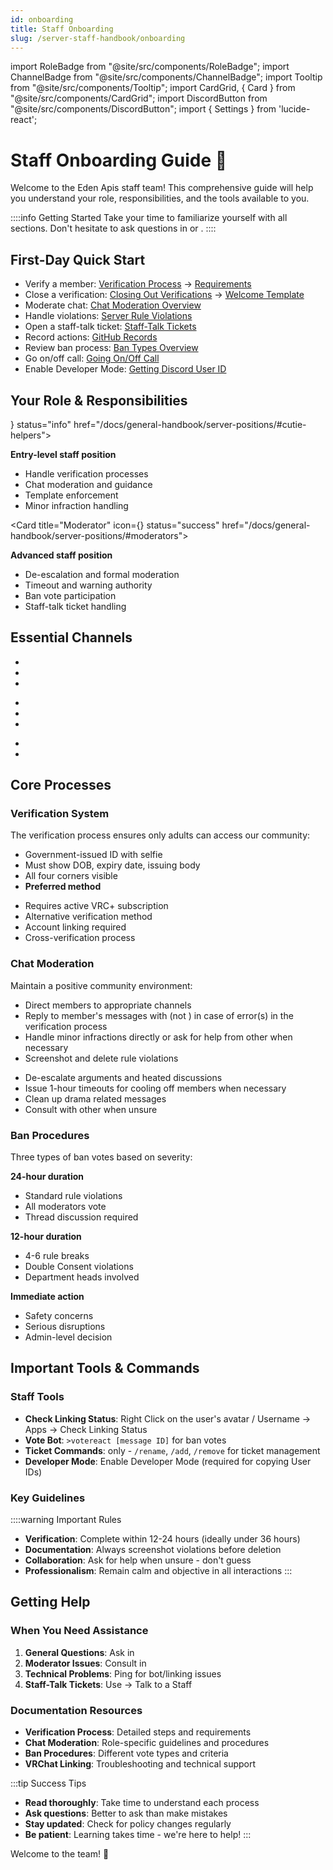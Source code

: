 ```yaml
---
id: onboarding
title: Staff Onboarding
slug: /server-staff-handbook/onboarding
---
```


import RoleBadge from "@site/src/components/RoleBadge";
import ChannelBadge from "@site/src/components/ChannelBadge";
import Tooltip from "@site/src/components/Tooltip";
import CardGrid, { Card } from "@site/src/components/CardGrid";
import DiscordButton from "@site/src/components/DiscordButton";
import { Settings } from 'lucide-react';

# Staff Onboarding Guide 🎯

Welcome to the Eden Apis staff team! This comprehensive guide will help you understand your role, responsibilities, and the tools available to you.

::::info Getting Started
Take your time to familiarize yourself with all sections. Don't hesitate to ask questions in <ChannelBadge label="📗helper-chat" link="https://discord.com/channels/734595073920204940/1234567890123456789"/> or <ChannelBadge label="📙moderator-only" link="https://discord.com/channels/734595073920204940/943466763314663474"/>.
::::

## First-Day Quick Start

- Verify a member: [Verification Process](./verification-process) → [Requirements](./verification-process)
- Close a verification: [Closing Out Verifications](./moderator/closing-out-verifications) → [Welcome Template](./verification-process/completion-of-verification)
- Moderate chat: [Chat Moderation Overview](./chat-moderation)
- Handle violations: [Server Rule Violations](./server-rule-violations)
- Open a staff-talk ticket: [Staff-Talk Tickets](./moderator/staff-talk-tickets)
- Record actions: [GitHub Records](./moderator/github-records)
- Review ban process: [Ban Types Overview](./ban-votes/ban-types-overview)
- Go on/off call: [Going On/Off Call](./moderator/mod-on-call)
- Enable Developer Mode: [Getting Discord User ID](./onboarding/getting-discord-user-id)

## Your Role & Responsibilities

<CardGrid columns={2}>
  <Card title="Cutie Helper" icon={<RoleBadge role="Cutie Helper" badgeIcon="cutie_helper_role_icon.png" color="#38c8e8" />} status="info" href="/docs/general-handbook/server-positions/#cutie-helpers">
    <p><strong>Entry-level staff position</strong></p>
    <ul>
      <li>Handle verification processes</li>
      <li>Chat moderation and guidance</li>
      <li>Template enforcement</li>
      <li>Minor infraction handling</li>
    </ul>
  </Card>
  
  <Card title="Moderator" icon={<RoleBadge role="Moderator" badgeIcon="moderator_role_icon.png" color="#e68027" />} status="success" href="/docs/general-handbook/server-positions/#moderators">
    <p><strong>Advanced staff position</strong></p>
    <ul>
      <li>De-escalation and formal moderation</li>
      <li>Timeout and warning authority</li>
      <li>Ban vote participation</li>
      <li>Staff-talk ticket handling</li>
    </ul>
  </Card>
</CardGrid>

## Essential Channels

<CardGrid columns={3}>
  <Card title="Communication" status="info">
    <ul>
      <li><ChannelBadge label="📗helper-chat" link="https://discord.com/channels/734595073920204940/1234567890123456789"/></li>
      <li><ChannelBadge label="📙moderator-only" link="https://discord.com/channels/734595073920204940/943466763314663474"/></li>
      <li><ChannelBadge label="🎫open-a-ticket" link="https://discord.com/channels/734595073920204940/1106413750975746070"/></li>
    </ul>
  </Card>
  
  <Card title="Reporting" status="warning">
    <ul>
      <li><ChannelBadge label="⭕server-chat-reports" link="https://discord.com/channels/734595073920204940/1234567890123456789"/></li>
      <li><ChannelBadge label="🪄events-attendees" link="https://discord.com/channels/734595073920204940/1233592478909726781"/></li>
      <li><ChannelBadge label="🔗-vrchat-age-logs" link="https://discord.com/channels/734595073920204940/1319750107859779725"/></li>
    </ul>
  </Card>
  
  <Card title="Resources" status="success">
    <ul>
      <li><ChannelBadge label="📱｜linking-with-vrchat" link="https://discord.com/channels/734595073920204940/1228159292306362368"/></li>
      <li><ChannelBadge label="💠𝘙ules" link="https://discord.com/channels/734595073920204940/737074569319546921"/></li>
    </ul>
  </Card>
</CardGrid>

## Core Processes

### Verification System

The verification process ensures only adults can access our community:

<CardGrid columns={2}>
  <Card title="Standard ID Verification" status="success" href="./verification-process/verification-requirements">
    <ul>
      <li>Government-issued ID with selfie</li>
      <li>Must show DOB, expiry date, issuing body</li>
      <li>All four corners visible</li>
      <li><strong>Preferred method</strong></li>
    </ul>
  </Card>
  
  <Card title="VRChat Age Verification" status="info" href="./verification-process/vrchat-linking-troubleshooting">
    <ul>
      <li>Requires active <Tooltip tip="VRC+ subscription costs ~$10/month">VRC+ subscription</Tooltip></li>
      <li>Alternative verification method</li>
      <li>Account linking required</li>
      <li>Cross-verification process</li>
    </ul>
  </Card>
</CardGrid>

### Chat Moderation

Maintain a positive community environment:

<CardGrid columns={2}>
  <Card title="Cutie Helper Chat Moderation" status="info" href="./chat-moderation/cutie-helper-chat-moderation">
    <ul>
      <li>Direct members to appropriate channels</li>
      <li>Reply to member's messages with <RoleBadge role=" ON" color="#3b82f6" /> (not <RoleBadge role=" OFF" color="#6b7280" />) in case of error(s) in the verification process</li>
      <li>Handle minor infractions directly or ask for help from other <RoleBadge role="Moderator" badgeIcon="moderator_role_icon.png" color="#e68027" /> when necessary</li>
      <li>Screenshot and delete rule violations</li>
    </ul>
  </Card>
  
  <Card title="Moderator Chat Moderation" status="success" href="./chat-moderation/moderator-chat-moderation">
    <ul>
      <li>De-escalate arguments and heated discussions</li>
      <li>Issue 1-hour timeouts for cooling off members when necessary</li>
      <li>Clean up drama related messages</li>
      <li>Consult with other <RoleBadge role="Moderator" badgeIcon="moderator_role_icon.png" color="#e68027" /> when unsure</li>
    </ul>
  </Card>
</CardGrid>

### Ban Procedures

Three types of ban votes based on severity:

<CardGrid columns={3}>
  <Card title="Moderator Ban Vote" status="info" href="./ban-votes/ban-votes-for-members">
    <p><strong>24-hour duration</strong></p>
    <ul>
      <li>Standard rule violations</li>
      <li>All moderators vote</li>
      <li>Thread discussion required</li>
    </ul>
  </Card>
  
  <Card title="All Heads Ban Vote" status="warning" href="./ban-votes/boardroom-ban-vote">
    <p><strong>12-hour duration</strong></p>
    <ul>
      <li>4-6 rule breaks</li>
      <li>Double Consent violations</li>
      <li>Department heads involved</li>
    </ul>
  </Card>
  
  <Card title="Emergency Ban Vote" status="error" href="./ban-votes/emergency-ban-vote">
    <p><strong>Immediate action</strong></p>
    <ul>
      <li>Safety concerns</li>
      <li>Serious disruptions</li>
      <li>Admin-level decision</li>
    </ul>
  </Card>
</CardGrid>

## Important Tools & Commands

### Staff Tools

- **Check Linking Status**: <DiscordButton type="secondary" emoji="🔍">Right Click on the user's avatar / Username → Apps → Check Linking Status</DiscordButton>
- **Vote Bot**: `>votereact [message ID]` for ban votes
- **Ticket Commands**: <RoleBadge role="Moderator" badgeIcon="moderator_role_icon.png" color="#e68027" /> only - `/rename`, `/add`, `/remove` for ticket management
- **Developer Mode**: <DiscordButton type="link" emoji="⚙️" href="./onboarding/getting-discord-user-id">Enable Developer Mode</DiscordButton> (required for copying User IDs)

### Key Guidelines

::::warning Important Rules

- **Verification**: Complete within 12-24 hours (ideally under 36 hours)
- **Documentation**: Always screenshot violations before deletion
- **Collaboration**: Ask for help when unsure - don't guess
- **Professionalism**: Remain calm and objective in all interactions
  :::

## Getting Help

### When You Need Assistance

1. **General Questions**: Ask in <ChannelBadge label="📗helper-chat" link="https://discord.com/channels/734595073920204940/1234567890123456789"/>
2. **Moderator Issues**: Consult in <ChannelBadge label="📙moderator-only" link="https://discord.com/channels/734595073920204940/943466763314663474"/>
3. **Technical Problems**: Ping <RoleBadge role="lolmaxz" color="#ff6b6b" /> for bot/linking issues
4. **Staff-Talk Tickets**: Use <ChannelBadge label="🎫open-a-ticket" link="https://discord.com/channels/734595073920204940/1106413750975746070"/> → <DiscordButton type="link" emoji="☎️" href="./moderator/staff-talk-tickets">Talk to a Staff</DiscordButton>

### Documentation Resources

- **Verification Process**: <DiscordButton type="link" emoji="📋" href="./verification-process">Detailed steps and requirements</DiscordButton>
- **Chat Moderation**: <DiscordButton type="link" emoji="💬" href="./chat-moderation">Role-specific guidelines and procedures</DiscordButton>
- **Ban Procedures**: <DiscordButton type="link" emoji="⚖️" href="./ban-votes/ban-types-overview">Different vote types and criteria</DiscordButton>
- **VRChat Linking**: <DiscordButton type="link" emoji="🔗" href="./verification-process/vrchat-linking-troubleshooting">Troubleshooting and technical support</DiscordButton>

:::tip Success Tips

- **Read thoroughly**: Take time to understand each process
- **Ask questions**: Better to ask than make mistakes
- **Stay updated**: Check for policy changes regularly
- **Be patient**: Learning takes time - we're here to help!
  :::

Welcome to the team! 🎉
